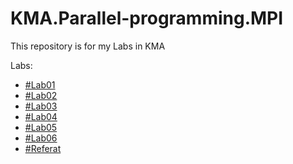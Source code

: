 # KMA.Parallel-programming.MPI
This repository is for my Labs in KMA

Labs:
 - [#Lab01](Lab01)
 - [#Lab02](Lab02)
 - [#Lab03](Lab03)
 - [#Lab04](Lab04)
 - [#Lab05](Lab05)
 - [#Lab06](Lab06)
 - [#Referat](Referat)
